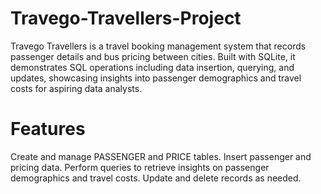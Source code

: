 # Travego-Travellers-Project
Travego Travellers is a travel booking management system that records passenger details and bus pricing between cities. Built with SQLite, it demonstrates SQL operations including data insertion, querying, and updates, showcasing insights into passenger demographics and travel costs for aspiring data analysts.

# Features
Create and manage PASSENGER and PRICE tables.
Insert passenger and pricing data.
Perform queries to retrieve insights on passenger demographics and travel costs.
Update and delete records as needed.

